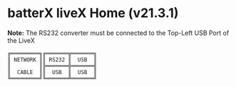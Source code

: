 # batterX liveX Home (v21.3.1)

**Note:** The RS232 converter must be connected to the Top-Left USB Port of the LiveX
```
╔═════════╗╔═══════╦═══════╗
║ NETWORK ║║ RS232 ║  USB  ║
║         ║╠═══════╬═══════╣
║  CABLE  ║║  USB  ║  USB  ║
╚═════════╝╚═══════╩═══════╝
```
